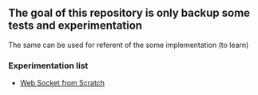 ## The goal of this repository is only backup some tests and experimentation

The same can be used for referent of the some implementation (to learn)

### Experimentation list
* [Web Socket from Scratch](https://github.com/MichelAraujo/lab/tree/master/web-socket-from-scratch)
